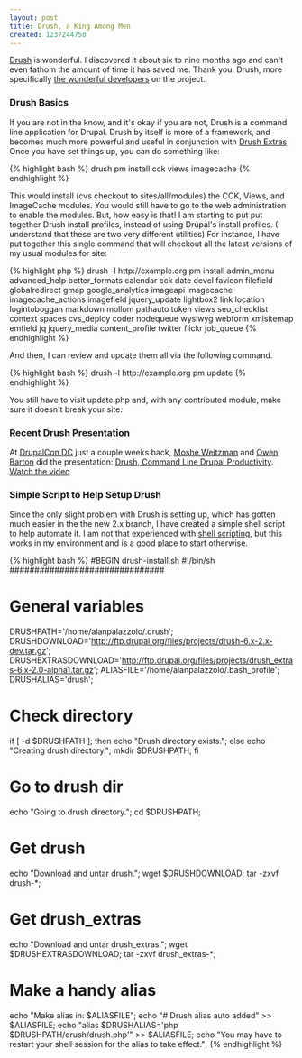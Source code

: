```yaml
---
layout: post
title: Drush, a King Among Men
created: 1237244750
---
```


[Drush](http://drupal.org/project/drush "The Drupal Shell") is wonderful.  I discovered it about six to nine months ago and can't even fathom the amount of time it has saved me.  Thank you, Drush, more specifically [the wonderful developers](http://drupal.org/project/developers/97249) on the project.

### Drush Basics

If you are not in the know, and it's okay if you are not, Drush is a command line application for Drupal.  Drush by itself is more of a framework, and becomes much more powerful and useful in conjunction with [Drush Extras](http://drupal.org/project/drush_extras).  Once you have set things up, you can do something like:


<div>
{% highlight bash %}
drush pm install cck views imagecache
{% endhighlight %}
</div>


This would install (cvs checkout to sites/all/modules) the CCK, Views, and ImageCache modules.  You would still have to go to the web administration to enable the modules.  But, how easy is that!  I am starting to put put together Drush install profiles, instead of using Drupal's install profiles.  (I understand that these are two very different utilities)  For instance, I have put together this single command that will checkout all the latest versions of my usual modules for site:


<div>
{% highlight php %}
drush -l http://example.org pm install admin_menu advanced_help better_formats calendar cck date devel favicon filefield globalredirect gmap google_analytics imageapi imagecache imagecache_actions imagefield jquery_update lightbox2 link location logintoboggan markdown mollom pathauto token views seo_checklist context spaces cvs_deploy coder nodequeue wysiwyg webform xmlsitemap emfield jq jquery_media content_profile twitter flickr job_queue
{% endhighlight %}
</div>


And then, I can review and update them all via the following command.


<div>
{% highlight bash %}
drush -l http://example.org pm update
{% endhighlight %}
</div>


You still have to visit update.php and, with any contributed module, make sure it doesn't break your site.

### Recent Drush Presentation

At [DrupalCon DC](http://dc2009.drupalcon.org/) just a couple weeks back, [Moshe Weitzman](http://drupal.org/user/23) and [Owen Barton](http://drupal.org/user/19668) did the presentation: [Drush, Command Line Drupal Productivity](http://dc2009.drupalcon.org/session/drush-command-line-drupal-productivity).  [Watch the video](http://www.archive.org/details/DrupalconDc2009-DrushCommandLineDrupalProductivity)

### Simple Script to Help Setup Drush

Since the only slight problem with Drush is setting up, which has gotten much easier in the the new 2.x branch, I have created a simple shell script to help automate it.  I am not that experienced with [shell scripting](http://tldp.org/LDP/abs/html/ "Advanced Shell Scripting"), but this works in my environment and is a good place to start otherwise.


<div>
{% highlight bash %}
#BEGIN drush-install.sh
#!/bin/sh
###############################

# General variables
DRUSHPATH='/home/alanpalazzolo/.drush';
DRUSHDOWNLOAD='http://ftp.drupal.org/files/projects/drush-6.x-2.x-dev.tar.gz';
DRUSHEXTRASDOWNLOAD='http://ftp.drupal.org/files/projects/drush_extras-6.x-2.0-alpha1.tar.gz';
ALIASFILE='/home/alanpalazzolo/.bash_profile';
DRUSHALIAS='drush';

# Check directory
if \[ -d $DRUSHPATH \]; then
  echo "Drush directory exists.";
else
  echo "Creating drush directory.";
  mkdir $DRUSHPATH;
fi

# Go to drush dir
echo "Going to drush directory.";
cd $DRUSHPATH;

# Get drush
echo "Download and untar drush.";
wget $DRUSHDOWNLOAD;
tar -zxvf drush-*;

# Get drush_extras
echo "Download and untar drush_extras.";
wget $DRUSHEXTRASDOWNLOAD;
tar -zxvf drush_extras-*;

# Make a handy alias
echo "Make alias in: $ALIASFILE";
echo "# Drush alias auto added" >> $ALIASFILE;
echo "alias $DRUSHALIAS='php $DRUSHPATH/drush/drush.php'" >> $ALIASFILE;
echo "You may have to restart your shell session for the alias to take effect.";
{% endhighlight %}
</div>

